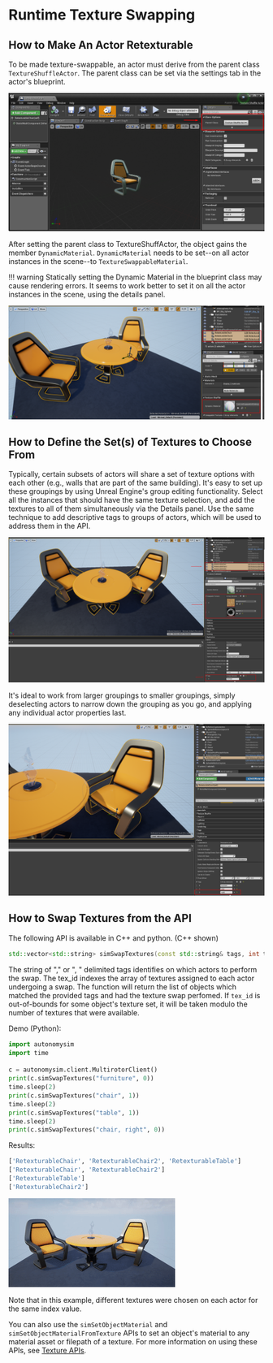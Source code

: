 # Runtime Texture Swapping

## How to Make An Actor Retexturable

To be made texture-swappable, an actor must derive from the parent class `TextureShuffleActor`. The parent class can be set via the settings tab in the actor's blueprint.

![Parent Class](images/tex_shuffle_actor.png)

After setting the parent class to TextureShuffActor, the object gains the member `DynamicMaterial`. `DynamicMaterial` needs to be set--on all actor instances in the scene--to `TextureSwappableMaterial`.

!!! warning
    Statically setting the Dynamic Material in the blueprint class may cause rendering errors. It seems to work better to set it on all the actor instances in the scene, using the details panel.

![TextureSwappableMaterial](images/tex_swap_material.png)

## How to Define the Set(s) of Textures to Choose From

Typically, certain subsets of actors will share a set of texture options with each other (e.g., walls that are part of the same building). It's easy to set up these groupings by using Unreal Engine's group editing functionality. Select all the instances that should have the same texture selection, and add the textures to all of them simultaneously via the Details panel. Use the same technique to add descriptive tags to groups of actors, which will be used to address them in the API.

![Group Editing](images/tex_swap_group_editing.png)

It's ideal to work from larger groupings to smaller groupings, simply deselecting actors to narrow down the grouping as you go, and applying any individual actor properties last.

![Subset Editing](images/tex_swap_subset.png)

## How to Swap Textures from the API

The following API is available in C++ and python. (C++ shown)

```cpp
std::vector<std::string> simSwapTextures(const std::string& tags, int tex_id);
```

The string of "," or ", " delimited tags identifies on which actors to perform the swap. The tex_id indexes the array of textures assigned to each actor undergoing a swap. The function will return the list of objects which matched the provided tags and had the texture swap perfomed. If `tex_id` is out-of-bounds for some object's texture set, it will be taken modulo the number of textures that were available.

Demo (Python):

```python
import autonomysim
import time

c = autonomysim.client.MultirotorClient()
print(c.simSwapTextures("furniture", 0))
time.sleep(2)
print(c.simSwapTextures("chair", 1))
time.sleep(2)
print(c.simSwapTextures("table", 1))
time.sleep(2)
print(c.simSwapTextures("chair, right", 0))
```

Results:

```bash
['RetexturableChair', 'RetexturableChair2', 'RetexturableTable']
['RetexturableChair', 'RetexturableChair2']
['RetexturableTable']
['RetexturableChair2']
```

![Demo](images/tex_swap_demo.gif)

Note that in this example, different textures were chosen on each actor for the same index value.

You can also use the `simSetObjectMaterial` and `simSetObjectMaterialFromTexture` APIs to set an object's material to any material asset or filepath of a texture. For more information on using these APIs, see [Texture APIs](apis.md#texture-apis).
